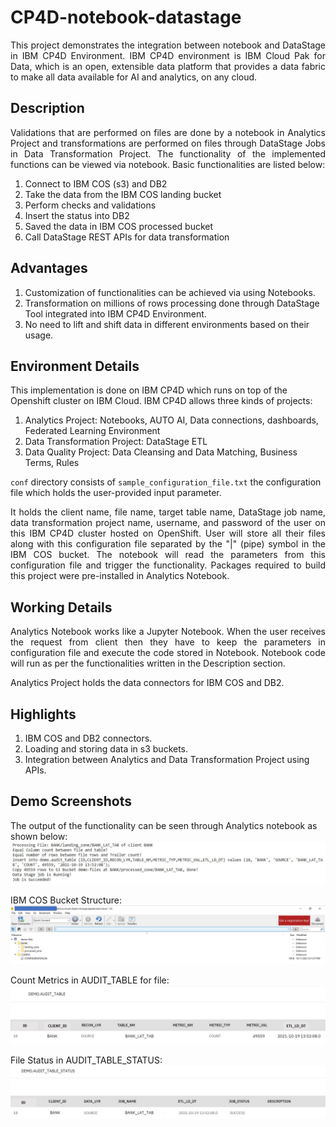 # CP4D-notebook-datastage
<p align="justify">This project demonstrates the integration between notebook and DataStage in IBM CP4D Environment. IBM CP4D environment is IBM Cloud Pak for Data, which is an open, extensible data platform that provides a data fabric to make all data available for AI and analytics, on any cloud.</p>

## Description
<p align="justify">Validations that are performed on files are done by a notebook in Analytics Project and transformations are performed on files through DataStage Jobs in Data Transformation Project. The functionality of the implemented functions can be viewed via notebook. Basic functionalities are listed below:</p>

1. Connect to IBM COS (s3) and DB2
2. Take the data from the IBM COS landing bucket
3. Perform checks and validations
4. Insert the status into DB2
5. Saved the data in IBM COS processed bucket
6. Call DataStage REST APIs for data transformation

## Advantages
1. Customization of functionalities can be achieved via using Notebooks.
2. Transformation on millions of rows processing done through DataStage Tool integrated into IBM CP4D Environment.
3. No need to lift and shift data in different environments based on their usage.

## Environment Details
This implementation is done on IBM CP4D which runs on top of the Openshift cluster on IBM Cloud. IBM CP4D allows three kinds of projects:
1. Analytics Project: Notebooks, AUTO AI, Data connections, dashboards, Federated Learning Environment
2. Data Transformation Project: DataStage ETL
3. Data Quality Project: Data Cleansing and Data Matching, Business Terms, Rules

`conf` directory consists of `sample_configuration_file.txt` the configuration file which holds the user-provided input parameter. <p align="justify">It holds the client name, file name, target table name, DataStage job name, data transformation project name, username, and password of the user on this IBM CP4D cluster hosted on OpenShift. User will store all their files along with this configuration file separated by the "|" (pipe) symbol in the IBM COS bucket. The notebook will read the parameters from this configuration file and trigger the functionality.
Packages required to build this project were pre-installed in Analytics Notebook.
</p>

## Working Details
<p align="justify">Analytics Notebook works like a Jupyter Notebook. When the user receives the request from client then they have to keep the parameters in configuration file and execute the code stored in Notebook. Notebook code will run as per the functionalities written in the Description section.</p>

Analytics Project holds the data connectors for IBM COS and DB2.

## Highlights
1. IBM COS and DB2 connectors.
2. Loading and storing data in s3 buckets.
3. Integration between Analytics and Data Transformation Project using APIs.

## Demo Screenshots
The output of the functionality can be seen through Analytics notebook as shown below:
![IBM JUPYTER NOTEBOOK SCREENSHOT](https://github.com/Anshita1Saxena/CP4D-notebook-datastage/blob/main/demo-image/Jupyter%20Notebook%20Screenshot.JPG)

IBM COS Bucket Structure:
![IBM COS SCREENSHOT](https://github.com/Anshita1Saxena/CP4D-notebook-datastage/blob/main/demo-image/IBM%20COS%20Screenshot.JPG)

Count Metrics in AUDIT_TABLE for file:
![AUDIT TABLE SCREENSHOT](https://github.com/Anshita1Saxena/CP4D-notebook-datastage/blob/main/demo-image/AUDIT%20TABLE.JPG)

File Status in AUDIT_TABLE_STATUS:
![AUDIT TABLE STATUS SCREENSHOT](https://github.com/Anshita1Saxena/CP4D-notebook-datastage/blob/main/demo-image/AUDIT%20STATUS%20TABLE.JPG)
